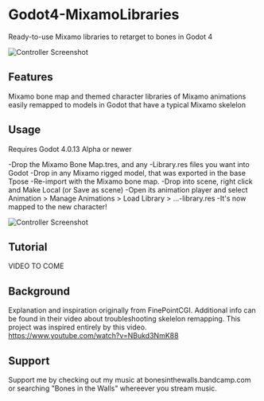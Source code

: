 # Godot4-MixamoLibraries
Ready-to-use Mixamo libraries to retarget to bones in Godot 4

![Controller Screenshot](https://github.com/pemguin005/Godot4-MixamoLibraries/blob/main/Screenshots/MixamoLib.GIF)

## Features

Mixamo bone map and themed character libraries of Mixamo animations easily remapped to models in Godot that have a typical Mixamo skelelon

## Usage
Requires Godot 4.0.13 Alpha or newer

-Drop the Mixamo Bone Map.tres, and any -Library.res files you want into Godot
-Drop in any Mixamo rigged model, that was exported in the base Tpose
-Re-import with the Mixamo bone map.
-Drop into scene, right click and Make Local (or Save as scene)
-Open its animation player and select Animation > Manage Animations > Load Library > ...-library.res
-It's now mapped to the new character!

![Controller Screenshot](https://github.com/pemguin005/Godot4-MixamoLibraries/blob/main/Screenshots/Screenshot.jpg)

## Tutorial

VIDEO TO COME

## Background

Explanation and inspiration  originally from FinePointCGI. Additional info can be found in their video about troubleshooting skelelon remapping. This project was inspired entirely by this video.
https://www.youtube.com/watch?v=NBukd3NmK88

## Support

Support me by checking out my music at bonesinthewalls.bandcamp.com or searching "Bones in the Walls" whereever you stream music.
